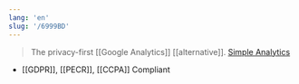 ```yaml
---
lang: 'en'
slug: '/6999BD'
---
```


> The privacy-first [[Google Analytics]] [[alternative]]. [Simple Analytics](https://www.simpleanalytics.com/)

- [[GDPR]], [[PECR]], [[CCPA]] Compliant
